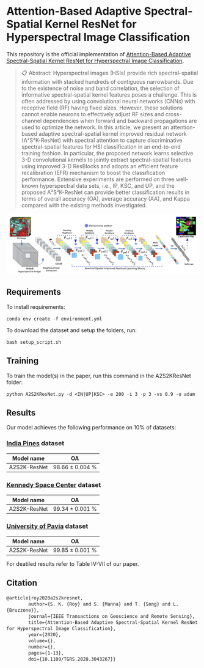 

# Attention-Based Adaptive Spectral-Spatial Kernel ResNet for Hyperspectral Image Classification

This repository is the official implementation of [Attention-Based Adaptive Spectral-Spatial Kernel ResNet for Hyperspectral Image Classification](https://ieeexplore.ieee.org/document/9306920). 

>📋  Abstract:
Hyperspectral images (HSIs) provide rich spectral-spatial information with stacked hundreds of contiguous narrowbands. Due to the existence of noise and band correlation, the selection of informative spectral-spatial kernel features poses a challenge. This is often addressed by using convolutional neural networks (CNNs) with receptive field (RF) having fixed sizes. However, these solutions cannot enable neurons to effectively adjust RF sizes and cross-channel dependencies when forward and backward propagations are used to optimize the network. In this article, we present an attention-based adaptive spectral-spatial kernel improved residual network (A²S²K-ResNet) with spectral attention to capture discriminative spectral-spatial features for HSI classification in an end-to-end training fashion. In particular, the proposed network learns selective 3-D convolutional kernels to jointly extract spectral-spatial features using improved 3-D ResBlocks and adopts an efficient feature recalibration (EFR) mechanism to boost the classification performance. Extensive experiments are performed on three well-known hyperspectral data sets, i.e., IP, KSC, and UP, and the proposed A²S²K-ResNet can provide better classification results in terms of overall accuracy (OA), average accuracy (AA), and Kappa compared with the existing methods investigated.


<img src="figs/model.png"/>

## Requirements

To install requirements:

```setup
conda env create -f environment.yml
```

To download the dataset and setup the folders, run:

```
bash setup_script.sh
```

## Training

To train the model(s) in the paper, run this command in the A2S2KResNet folder:

```train
python A2S2KResNet.py -d <IN|UP|KSC> -e 200 -i 3 -p 3 -vs 0.9 -o adam
```

## Results

Our model achieves the following performance on 10% of datasets:

### [India Pines](http://www.ehu.eus/ccwintco/uploads/6/67/Indian_pines_corrected.mat) dataset

| Model name         | OA  |
| ------------------ |---------------- |
| A2S2K-ResNet   | 98.66 ± 0.004 % |

### [Kennedy Space Center](http://www.ehu.es/ccwintco/uploads/2/26/KSC.mat) dataset

| Model name         | OA  |
| ------------------ |---------------- |
| A2S2K-ResNet   | 99.34 ± 0.001 % |

### [University of Pavia](http://www.ehu.eus/ccwintco/uploads/e/ee/PaviaU.mat) dataset

| Model name         | OA  |
| ------------------ |---------------- |
| A2S2K-ResNet   | 99.85 ± 0.001 % |

For deatiled results refer to Table IV-VII of our paper. 


## Citation

    @article{roy2020a2s2kresnet,
            author={S. K. {Roy} and S. {Manna} and T. {Song} and L. {Bruzzone}},
            journal={IEEE Transactions on Geoscience and Remote Sensing}, 
            title={Attention-Based Adaptive Spectral-Spatial Kernel ResNet for Hyperspectral Image Classification}, 
            year={2020},
            volume={},
            number={},
            pages={1-13},
            doi={10.1109/TGRS.2020.3043267}}
